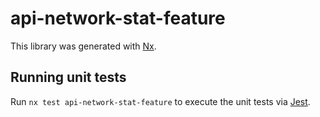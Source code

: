 # api-network-stat-feature

This library was generated with [Nx](https://nx.dev).

## Running unit tests

Run `nx test api-network-stat-feature` to execute the unit tests via [Jest](https://jestjs.io).

